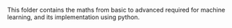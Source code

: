This folder contains the maths from basic to advanced required for machine learning, and its implementation using python.
